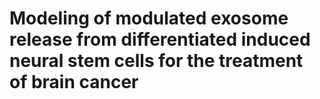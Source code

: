 # Modeling of modulated exosome release from differentiated induced neural stem cells for the treatment of brain cancer
